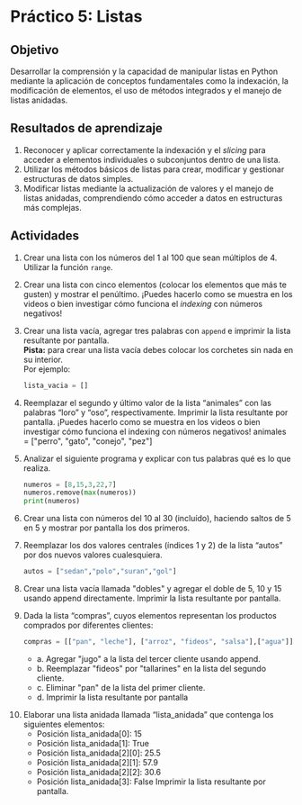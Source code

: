 # Práctico 5: Listas

## Objetivo
Desarrollar la comprensión y la capacidad de manipular listas en Python mediante la aplicación de conceptos fundamentales como la indexación, la modificación de elementos, el uso de métodos integrados y el manejo de listas anidadas.

## Resultados de aprendizaje
1. Reconocer y aplicar correctamente la indexación y el *slicing* para acceder a elementos individuales o subconjuntos dentro de una lista.
2. Utilizar los métodos básicos de listas para crear, modificar y gestionar estructuras de datos simples.
3. Modificar listas mediante la actualización de valores y el manejo de listas anidadas, comprendiendo cómo acceder a datos en estructuras más complejas.

## Actividades
1. Crear una lista con los números del 1 al 100 que sean múltiplos de 4. Utilizar la función `range`.
2. Crear una lista con cinco elementos (colocar los elementos que más te gusten) y mostrar el penúltimo. ¡Puedes hacerlo como se muestra en los videos o bien investigar cómo funciona el *indexing* con números negativos!
3. Crear una lista vacía, agregar tres palabras con `append` e imprimir la lista resultante por pantalla.  
   **Pista:** para crear una lista vacía debes colocar los corchetes sin nada en su interior.  
   Por ejemplo:

   ```python
   lista_vacia = []

4. Reemplazar el segundo y último valor de la lista “animales” con las palabras “loro” y “oso”,
respectivamente. Imprimir la lista resultante por pantalla. ¡Puedes hacerlo como se muestra
en los videos o bien investigar cómo funciona el indexing con números negativos!
animales = ["perro", "gato", "conejo", "pez"]
5. Analizar el siguiente programa y explicar con tus palabras qué es lo que realiza.
    ```python
    numeros = [8,15,3,22,7]
    numeros.remove(max(numeros))
    print(numeros)

6. Crear una lista con números del 10 al 30 (incluído), haciendo saltos de 5 en 5 y mostrar por
pantalla los dos primeros.
7. Reemplazar los dos valores centrales (índices 1 y 2) de la lista “autos” por dos nuevos valores
cualesquiera.
    ```python
    autos = ["sedan","polo","suran","gol"]

8. Crear una lista vacía llamada "dobles" y agregar el doble de 5, 10 y 15 usando append
directamente. Imprimir la lista resultante por pantalla.
9. Dada la lista “compras”, cuyos elementos representan los productos comprados por
diferentes clientes:
    ```python
    compras = [["pan", "leche"], ["arroz", "fideos", "salsa"],["agua"]]
    ```
    - a. Agregar "jugo" a la lista del tercer cliente usando append.
    - b. Reemplazar "fideos" por "tallarines" en la lista del segundo cliente.
    - c. Eliminar "pan" de la lista del primer cliente.
    - d. Imprimir la lista resultante por pantalla
10) Elaborar una lista anidada llamada “lista_anidada” que contenga los siguientes elementos:
    - Posición lista_anidada[0]: 15
    - Posición lista_anidada[1]: True
    - Posición lista_anidada[2][0]: 25.5
    - Posición lista_anidada[2][1]: 57.9
    - Posición lista_anidada[2][2]: 30.6
    - Posición lista_anidada[3]: False
Imprimir la lista resultante por pantalla.